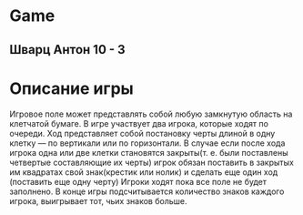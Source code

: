 # Game
## Шварц Антон 10 - 3

# Описание игры
Игровое поле может представлять собой любую замкнутую область на клетчатой бумаге.
В игре участвует два игрока, которые ходят по очереди. Ход представляет собой постановку черты длиной в одну клетку — по вертикали или по горизонтали. В случае если после хода игрока одна или две клетки становятся закрыты(т. е. были поставлены четвертые составляющие их черты) игрок обязан поставить в закрытых им квадратах свой знак(крестик или нолик) и сделать еще один ход (поставить еще одну черту) Игроки ходят пока все поле не будет заполнено. В конце игры подсчитывается количество знаков каждого игрока, выигрывает тот, чьих знаков больше.
